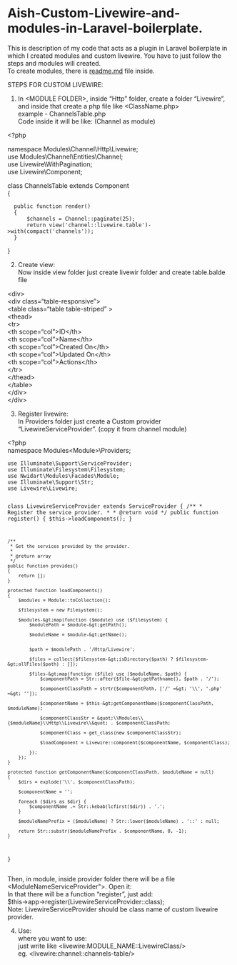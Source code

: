 <h1 class="code-line" data-line-start=0 data-line-end=1 ><a id="AishCustomLivewireandmodulesinLaravelboilerplate_0"></a>Aish-Custom-Livewire-and-modules-in-Laravel-boilerplate.</h1>
<p class="has-line-data" data-line-start="1" data-line-end="3">This is description of my code that acts as a plugin in Laravel boilerplate in which I created modules and custom livewire. You have to just follow the steps and modules will created.<br>
To create modules, there is <a href="http://readme.md">readme.md</a> file inside.</p>
<p class="has-line-data" data-line-start="4" data-line-end="5">STEPS FOR CUSTOM LIVEWIRE:</p>
<ol>
<li class="has-line-data" data-line-start="6" data-line-end="10">In &lt;MODULE FOLDER&gt;, inside “Http” folder, create a folder “Livewire”, and inside that create a php file like &lt;ClassName.php&gt;<br>
example - ChannelsTable.php<br>
Code inside it will be like: (Channel as module)</li>
</ol>
<p class="has-line-data" data-line-start="10" data-line-end="11">&lt;?php</p>
<p class="has-line-data" data-line-start="12" data-line-end="16">namespace Modules\Channel\Http\Livewire;<br>
use Modules\Channel\Entities\Channel;<br>
use Livewire\WithPagination;<br>
use Livewire\Component;</p>
<p class="has-line-data" data-line-start="17" data-line-end="19">class ChannelsTable extends Component<br>
{</p>
<pre><code>  public function render()
  {
      $channels = Channel::paginate(25);
      return view('channel::livewire.table')-&gt;with(compact('channels'));
  }
</code></pre>
<p class="has-line-data" data-line-start="25" data-line-end="26">}</p>
<ol start="2">
<li class="has-line-data" data-line-start="28" data-line-end="30">Create view:<br>
Now inside view folder just create livewir folder and create table.balde file</li>
</ol>
<p class="has-line-data" data-line-start="32" data-line-end="47">&lt;div&gt;<br>
&lt;div class=“table-responsive”&gt;<br>
&lt;table class=“table table-striped” &gt;<br>
&lt;thead&gt;<br>
&lt;tr&gt;<br>
&lt;th scope=“col”&gt;ID&lt;/th&gt;<br>
&lt;th scope=“col”&gt;Name&lt;/th&gt;<br>
&lt;th scope=“col”&gt;Created On&lt;/th&gt;<br>
&lt;th scope=“col”&gt;Updated On&lt;/th&gt;<br>
&lt;th scope=“col”&gt;Actions&lt;/th&gt;<br>
&lt;/tr&gt;<br>
&lt;/thead&gt;<br>
&lt;/table&gt;<br>
&lt;/div&gt;<br>
&lt;/div&gt;</p>
<ol start="3">
<li class="has-line-data" data-line-start="49" data-line-end="52">Register livewire:<br>
In Providers folder just create a Custom provider “LivewireServiceProvider”. (copy it from channel module)</li>
</ol>
<p class="has-line-data" data-line-start="52" data-line-end="54">&lt;?php<br>
namespace Modules&lt;Module&gt;\Providers;</p>
<pre><code>use Illuminate\Support\ServiceProvider;
use Illuminate\Filesystem\Filesystem;
use Nwidart\Modules\Facades\Module;
use Illuminate\Support\Str;
use Livewire\Livewire;

class LivewireServiceProvider extends ServiceProvider
{
    /**
     * Register the service provider.
     *
     * @return void
     */
    public function register()
    {
        $this-&gt;loadComponents();
    }

    /**
     * Get the services provided by the provider.
     *
     * @return array
     */
    public function provides()
    {
        return [];
    }

    protected function loadComponents()
    {
        $modules = Module::toCollection();

        $filesystem = new Filesystem();

        $modules-&gt;map(function ($module) use ($filesystem) {
            $modulePath = $module-&gt;getPath();

            $moduleName = $module-&gt;getName();


            $path = $modulePath . '/Http/Livewire';

            $files = collect($filesystem-&gt;isDirectory($path) ? $filesystem-&gt;allFiles($path) : []);

            $files-&gt;map(function ($file) use ($moduleName, $path) {
                $componentPath = Str::after($file-&gt;getPathname(), $path . '/');

                $componentClassPath = strtr($componentPath, ['/' =&gt; '\\', '.php' =&gt; '']);

                $componentName = $this-&gt;getComponentName($componentClassPath, $moduleName);

                $componentClassStr = &quot;\\Modules\\{$moduleName}\\Http\\Livewire\\&quot; . $componentClassPath;

                $componentClass = get_class(new $componentClassStr);

                $loadComponent = Livewire::component($componentName, $componentClass);

            });
        });
    }

    protected function getComponentName($componentClassPath, $moduleName = null)
    {
        $dirs = explode('\\', $componentClassPath);

        $componentName = '';

        foreach ($dirs as $dir) {
            $componentName .= Str::kebab(lcfirst($dir)) . '.';
        }

        $moduleNamePrefix = ($moduleName) ? Str::lower($moduleName) . '::' : null;

        return Str::substr($moduleNamePrefix . $componentName, 0, -1);
    }
}
</code></pre>
<p class="has-line-data" data-line-start="132" data-line-end="136">Then, in module, inside provider folder there will be a file &lt;ModuleNameServiceProvider&quot;&gt;. Open it:<br>
In that there will be a function “register”, just add:<br>
$this-&gt;app-&gt;register(LivewireServiceProvider::class);<br>
Note: LivewireServiceProvider should be class name of custom livewire provider.</p>
<ol start="4">
<li class="has-line-data" data-line-start="137" data-line-end="141">Use:<br>
where you want to use:<br>
just write like &lt;livewire:MODULE_NAME::LivewireClass/&gt;<br>
eg. &lt;livewire:channel::channels-table/&gt;</li>
</ol>
